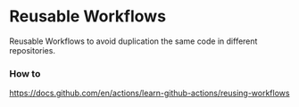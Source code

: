 # Reusable Workflows
Reusable Workflows to avoid duplication the same code in different repositories.

### How to
https://docs.github.com/en/actions/learn-github-actions/reusing-workflows
